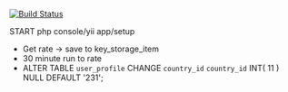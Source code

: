 <!-- BADGES/ -->

[![Build Status](https://travis-ci.org/AvengerAppvn/share.svg?branch=master)](https://travis-ci.org/AvengerAppvn/share)

<!-- /BADGES -->

START php console/yii app/setup
- Get rate -> save to key_storage_item
- 30 minute run to rate
- ALTER TABLE  `user_profile` CHANGE  `country_id`  `country_id` INT( 11 ) NULL DEFAULT  '231';
